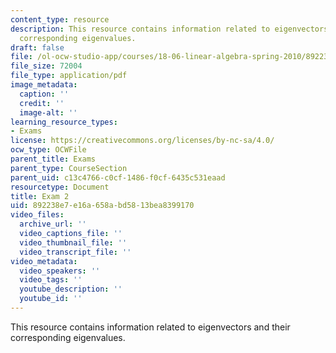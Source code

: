 ```yaml
---
content_type: resource
description: This resource contains information related to eigenvectors and their
  corresponding eigenvalues.
draft: false
file: /ol-ocw-studio-app/courses/18-06-linear-algebra-spring-2010/892238e7e16a658abd5813bea8399170_MIT18_06S10_exam2_s10.pdf
file_size: 72004
file_type: application/pdf
image_metadata:
  caption: ''
  credit: ''
  image-alt: ''
learning_resource_types:
- Exams
license: https://creativecommons.org/licenses/by-nc-sa/4.0/
ocw_type: OCWFile
parent_title: Exams
parent_type: CourseSection
parent_uid: c13c4766-c0cf-1486-f0cf-6435c531eaad
resourcetype: Document
title: Exam 2
uid: 892238e7-e16a-658a-bd58-13bea8399170
video_files:
  archive_url: ''
  video_captions_file: ''
  video_thumbnail_file: ''
  video_transcript_file: ''
video_metadata:
  video_speakers: ''
  video_tags: ''
  youtube_description: ''
  youtube_id: ''
---
```

This resource contains information related to eigenvectors and their corresponding eigenvalues.